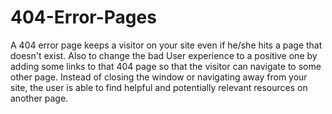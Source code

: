 # 404-Error-Pages
A 404 error page keeps a visitor on your site even if he/she hits a page that doesn't exist. 
Also to change the bad User experience to a positive one by adding some links to that 404 page so that the visitor can navigate to some other page.
Instead of closing the window or navigating away from your site, the user is able to find helpful and potentially relevant resources on another page.
